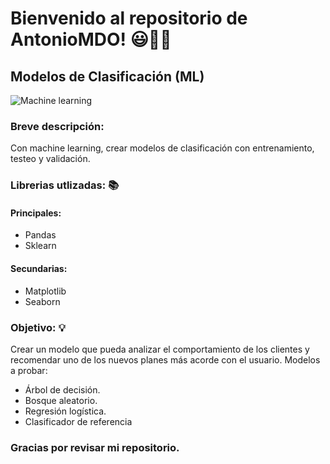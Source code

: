 # **Bienvenido al repositorio de AntonioMDO!** 😃👨‍🔬

## **Modelos de Clasificación (ML)**
![Machine learning](https://github.com/AntonioMDO/Modelos_de_clasificacion/blob/main/img/Machine-Learning.jpg)

### **Breve descripción:**
Con machine learning, crear modelos de clasificación con entrenamiento, testeo y validación.

### **Librerias utlizadas:** 📚
#### **Principales:**
- Pandas
- Sklearn
#### **Secundarias:**
- Matplotlib
- Seaborn
  
### **Objetivo:** 💡
Crear un modelo que pueda analizar el comportamiento de los clientes y recomendar uno de los nuevos planes más acorde con el usuario.
Modelos a probar:
- Árbol de decisión.
- Bosque aleatorio.
- Regresión logística.
- Clasificador de referencia

### **Gracias por revisar mi repositorio**.
